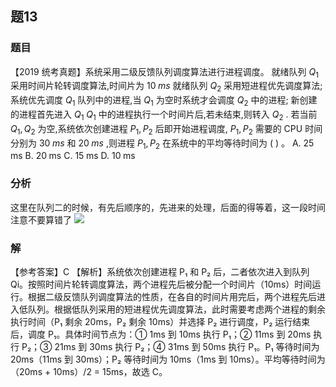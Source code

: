 ## 题13
### 题目
【2019 统考真题】系统采用二级反馈队列调度算法进行进程调度。
就绪队列 ${{Q}}_{1}$ 采用时间片轮转调度算法,时间片为 ${10}{\;{ms}}$ 
就绪队列 ${{Q}}_{2}$ 采用短进程优先调度算法; 
系统优先调度 ${{Q}}_{1}$ 队列中的进程,当 ${{Q}}_{1}$ 为空时系统才会调度 ${{Q}}_{2}$ 中的进程; 
新创建的进程首先进入 ${{Q}}_{1}$
${{Q}}_{1}$ 中的进程执行一个时间片后,若未结束,则转入 ${{Q}}_{2}$ . 
若当前 ${{Q}}_{1},{{Q}}_{2}$ 为空,系统依次创建进程 ${{P}}_{1},{{P}}_{2}$ 后即开始进程调度, ${{P}}_{1},{{P}}_{2}$ 需要的 CPU 时间分别为 ${30}{\;{ms}}$ 和 ${20}{\;{ms}}$ ,则进程 ${P}_{1},{P}_{2}$ 在系统中的平均等待时间为 ( ) 。
A. ${25}\mathrm{\;{ms}}$ 
B. ${20}\mathrm{\;{ms}}$ 
C. ${15}\mathrm{\;{ms}}$ 
D. ${10}\mathrm{\;{ms}}$
### 分析
这里在队列二的时候，有先后顺序的，先进来的处理，后面的得等着，这一段时间注意不要算错了
![](https://img.hwenyi.live/202411041817525.webp)
### 解
【参考答案】C
【解析】系统依次创建进程 P₁ 和 P₂ 后，二者依次进入到队列 Qi。按照时间片轮转调度算法，两个进程先后被分配一个时间片（10ms）时间运行。根据二级反馈队列调度算法的性质，在各自的时间片用完后，两个进程先后进入低队列。根据低队列采用的短进程优先调度算法，此时需要考虑两个进程的剩余执行时间（P₁ 剩余 20ms，P₂ 剩余 10ms）并选择 P₂ 进行调度，P₂ 运行结束后，调度 P₁。具体时间节点为：① 1ms 到 10ms 执行 P₁；② 11ms 到 20ms 执行 P₂；③ 21ms 到 30ms 执行 P₂；④ 31ms 到 50ms 执行 P₁。P₁ 等待时间为 20ms（11ms 到 30ms）；P₂ 等待时间为 10ms（1ms 到 10ms）。平均等待时间为（20ms + 10ms）/2 = 15ms，故选 C。

